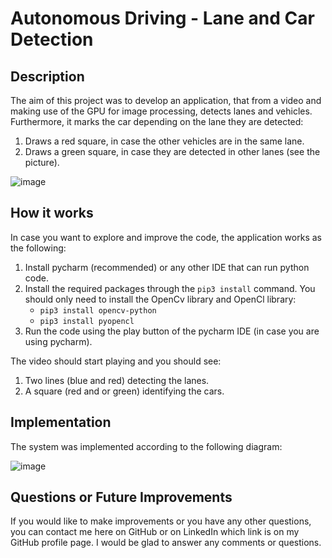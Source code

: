 # Autonomous Driving - Lane and Car Detection
## Description

The aim of this project was to develop an application, that from a video and making use of the GPU for image processing, detects lanes and vehicles. Furthermore, it marks the car depending on the lane they are detected: 
1) Draws a red square, in case the other vehicles are in the same lane.
2) Draws a green square, in case they are detected in other lanes (see the picture).

![image](https://github.com/j-corvo/Lane_Car_Detection/assets/52609366/068cc6dc-9ceb-47d8-95af-7bcc9a365b49) 

## How it works

In case you want to explore and improve the code, the application works as the following:

1) Install pycharm (recommended) or any other IDE that can run python code.
2) Install the required packages through the `pip3 install` command. You should only need to install the OpenCv library and OpenCl library:
   - `pip3 install opencv-python`
   - `pip3 install pyopencl`
3) Run the code using the play button of the pycharm IDE (in case you are using pycharm).

The video should start playing and you should see:

1) Two lines (blue and red) detecting the lanes.
2) A square (red and or green) identifying the cars.

## Implementation

The system was implemented according to the following diagram:

![image](https://github.com/j-corvo/Lane_Car_Detection/assets/52609366/02e5b5a9-c00c-4913-9e84-97a66ac8de48)

## Questions or Future Improvements

If you would like to make improvements or you have any other questions, you can contact me here on GitHub or on LinkedIn which link is on my GitHub profile page. I would be glad to answer any comments or questions. 
